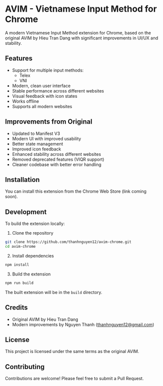 # AVIM - Vietnamese Input Method for Chrome

A modern Vietnamese Input Method extension for Chrome, based on the original AVIM by Hieu Tran Dang with significant improvements in UI/UX and stability.

## Features

- Support for multiple input methods:
  - Telex
  - VNI
- Modern, clean user interface
- Stable performance across different websites
- Visual feedback with icon states
- Works offline
- Supports all modern websites

## Improvements from Original

- Updated to Manifest V3
- Modern UI with improved usability
- Better state management
- Improved icon feedback
- Enhanced stability across different websites
- Removed deprecated features (VIQR support)
- Cleaner codebase with better error handling

## Installation

You can install this extension from the Chrome Web Store (link coming soon).

## Development

To build the extension locally:

1. Clone the repository

```bash
git clone https://github.com/thanhnguyen12/avim-chrome.git
cd avim-chrome
```

2. Install dependencies

```bash
npm install
```

3. Build the extension

```bash
npm run build
```

The built extension will be in the `build` directory.

## Credits

- Original AVIM by Hieu Tran Dang
- Modern improvements by Nguyen Thanh (thanhnguyen12@gmail.com)

## License

This project is licensed under the same terms as the original AVIM.

## Contributing

Contributions are welcome! Please feel free to submit a Pull Request.
